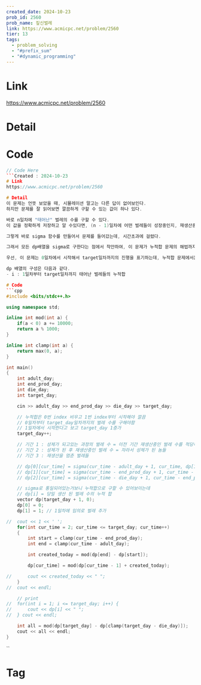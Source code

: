 ```yaml
---
created_date: 2024-10-23
prob_id: 2560
prob_name: 짚신벌레
link: https://www.acmicpc.net/problem/2560
tier: 13
tags:
  - problem_solving
  - "#prefix_sum"
  - "#dynamic_programming"
---
```

# Link
https://www.acmicpc.net/problem/2560

# Detail


# Code
```cpp
// Code Here
```Created : 2024-10-23
# Link
https://www.acmicpc.net/problem/2560

# Detail
이 문제는 언뜻 보았을 때, 시뮬레이션 말고는 다른 답이 없어보인다.
하지만 문제를 잘 읽어보면 깔끔하게 구할 수 있는 값이 하나 있다.

바로 n일차에 "태어난" 벌레의 수를 구할 수 있다.
이 값을 정확하게 저장하고 알 수있다면, (n - 1)일차에 어떤 벌레들이 성장중인지, 재생산중인지, 생산을 멈추고 죽는날만을 기다리는지 모두 구할 수 있다.

그렇게 바로 sigma 함수를 만들어서 문제를 들어갔는데, 시간초과에 걸렸다.

그래서 모든 dp배열을 sigma로 구한다는 점에서 착안하여, 이 문제가 누적합 문제의 해법까지 적용해서 완전히 풀 수 있는 문제임을 알게 되었다.

우선, 이 문제는 0일차에서 시작해서 target일차까지의 진행을 표기하는데, 누적합 문제에서는 1부터 시작하는 것이 깔끔하기 때문에 target일차를 1 늘리고 진행했다.

dp 배열의 구성은 다음과 같다.
- i : 1일차부터 target일차까지 태어난 벌레들의 누적합

# Code
```cpp
#include <bits/stdc++.h>

using namespace std;

inline int mod(int a) {
	if(a < 0) a += 10000;
	return a % 1000;
}

inline int clamp(int a) {
	return max(0, a);
}

int main()
{
	int adult_day;
	int end_prod_day;
	int die_day;
	int target_day;

	cin >> adult_day >> end_prod_day >> die_day >> target_day;

	// 누적합은 0번 index 비우고 1번 index부터 시작해야 깔끔
	// 0일차부터 target_day일차까지의 벌레 수를 구해야함
	// 1일차에서 시작한다고 보고 target_day 1증가
	target_day++;

	// 기간 1 : 성체가 되고있는 과정의 벌레 수 = 이전 기간 재생산중인 벌레 수를 적당히 더하면 됨
	// 기간 2 : 성체가 된 후 재생산중인 벌레 수 = 자라서 성체가 된 놈들
	// 기간 3 : 재생산을 멈춘 벌레들

	// dp[0][cur_time] = sigma(cur_time - adult_day + 1, cur_time, dp[1]);
	// dp[1][cur_time] = sigma(cur_time - end_prod_day + 1, cur_time - adult_day, dp[1])
	// dp[2][cur_time] = sigma(cur_time - die_day + 1, cur_time - end_prod_day, dp[1]);

	// sigma로 통일되어있는거보니 누적합으로 구할 수 있어보이는데
	// dp[i] = 당일 생산 된 벌레 수의 누적 합
	vector dp(target_day + 1, 0);
	dp[0] = 0;
	dp[1] = 1; // 1일차에 임의로 벌레 추가

//	cout << 1 << ' ';
	for(int cur_time = 2; cur_time <= target_day; cur_time++)
	{
		int start = clamp(cur_time - end_prod_day);
		int end = clamp(cur_time - adult_day);

		int created_today = mod(dp[end] - dp[start]);

		dp[cur_time] = mod(dp[cur_time - 1] + created_today);

//		cout << created_today << " ";
	}
//	cout << endl;

	// print
//	for(int i = 1; i <= target_day; i++) {
//		cout << dp[i] << " ";
//	} cout << endl;

	int all = mod(dp[target_day] - dp[clamp(target_day - die_day)]);
	cout << all << endl;
}
```
``
# Tag